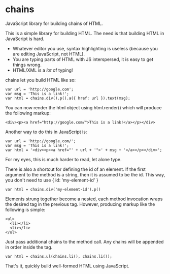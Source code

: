 chains
=====

JavaScript library for building chains of HTML.

This is a simple library for building HTML. The need is that building HTML in JavaScript is hard.

 - Whatever editor you use, syntax highlighting is useless (because you are editing JavaScript, not HTML).
 - You are typing parts of HTML with JS interspersed, it is easy to get things wrong.
 - HTML/XML is a _lot_ of typing!

chains let you build HTML like so:

    var url = 'http://google.com';
    var msg = 'This is a link!';
    var html = chains.div().p().a({ href: url }).text(msg);

You can now render the html object using html.render() which will produce the following markup:

    <div><p><a href="http://google.com/">This is a link!</a></p></div>

Another way to do this in JavaScript is:

    var url = 'http://google.com/';
    var msg = 'This is a link!';
    var html = '<div><p><a href="' + url + '">' + msg + '</a></p></div>';

For my eyes, this is much harder to read, let alone type.

There is also a shortcut for defining the id of an element. If the first argument to the
method is a string, then it is assumed to be the id. This way, you don't need to use { id:
 'my-element-id' }

    var html = chains.div('my-element-id').p()

Elements strung together become a nested, each method invocation wraps the desired tag in
the previous tag. However, producing markup like the following is simple:

    <ul>
      <li></li>
      <li></li>
    </ul>

Just pass additional chains to the method call. Any chains will be appended in order inside the tag.

    var html = chains.ul(chains.li(), chains.li());

That's it, quickly build well-formed HTML using JavaScript.
